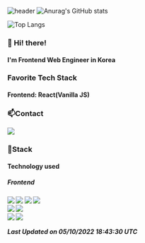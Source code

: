 ![header](https://capsule-render.vercel.app/api?type=waving&color=gradient&height=200&text=Baedollee&fontAlign=70&fontAlignY=40&animation=twinkling)
![Anurag's GitHub stats](https://github-readme-stats.vercel.app/api?username=Baedollee&show_icons=true&theme=radical)

  
![Top Langs](https://github-readme-stats.vercel.app/api/top-langs/?username=Baedollee&hide=python&theme=tokyonight)

<h3>👋 Hi! there!</h3>
<h4>I'm Frontend Web Engineer in Korea</h4>
<h3>Favorite Tech Stack</h3>
<h4>Frontend: React(Vanilla JS)</h4>
<h3>📫Contact</h3>
<p>
<!--   블로그, 메일 -->
<!--   <a href="https://velog.io/@baedollee" target="_blank"><img src="https://img.shields.io/badge/Blog-DD0B78?style=flat-square&logo=Storyblok&logoColor=white"/></a> -->
  <a href="mailto:baesee0401@gmail.com" target="_blank"><img src="https://img.shields.io/badge/baesee0401@gmail.com-EA4335?style=flat-square&logo=Gmail&logoColor=white"/></a>
</p>

<h3>📌Stack</h3>
<h4>Technology used<h4>

  <h5>Frontend<h5>
<div>
  <img src="https://img.shields.io/badge/HTML5-e74c3c?style=flat-square&logo=HTML5&logoColor=white"></img>
  <img src="https://img.shields.io/badge/CSS3-0A84FF?style=flat-square&logo=CSS3&logoColor=white"></img>
  <img src="https://img.shields.io/badge/SCSS-fd79a8?style=flat-square&logo=Sass&logoColor=white"/></a>
  <img src="https://img.shields.io/badge/styled%2Dcomponents-DB7093?style=flat-square&logo=styled%2Dcomponents&logoColor=white"/></a>
<br><img src="https://img.shields.io/badge/JavaScript-FFCD11?style=flat-square&logo=JavaScript&logoColor=white"></img>
  <img src="https://img.shields.io/badge/TypeScript-3178C6?style=flat-square&logo=TypeScript&logoColor=white"/>
<br>
<img src="https://img.shields.io/badge/React-00BCF6?style=flat-square&logo=React&logoColor=white"></img>
<img src="https://img.shields.io/badge/Redux-764ABC?style=flat-square&logo=Redux&logoColor=white"/>&nbsp 
<!-- <h4>Backend<h4>
<img src="https://img.shields.io/badge/NodeJS-{배경 색깔}?style={스타일}&logo=Node.js&logoColor=ffffff"/>  -->
</div>





<!--START_SECTION:waka-->

 Last Updated on 05/10/2022 18:43:30 UTC 
<!--END_SECTION:waka-->
